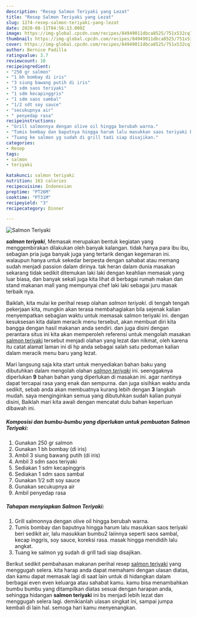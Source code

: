 ```yaml
---
description: "Resep Salmon Teriyaki yang Lezat"
title: "Resep Salmon Teriyaki yang Lezat"
slug: 1274-resep-salmon-teriyaki-yang-lezat
date: 2020-08-11T04:56:13.000Z
image: https://img-global.cpcdn.com/recipes/84949011dbca8525/751x532cq70/salmon-teriyaki-foto-resep-utama.jpg
thumbnail: https://img-global.cpcdn.com/recipes/84949011dbca8525/751x532cq70/salmon-teriyaki-foto-resep-utama.jpg
cover: https://img-global.cpcdn.com/recipes/84949011dbca8525/751x532cq70/salmon-teriyaki-foto-resep-utama.jpg
author: Bernice Padilla
ratingvalue: 3.7
reviewcount: 10
recipeingredient:
- "250 gr salmon"
- "1 bh bombay di iris"
- "3 siung bawang putih di iris"
- "3 sdm saos teriyaki"
- "1 sdm kecapinggris"
- "1 sdm saos sambal"
- "1/2 sdt soy sauce"
- "secukupnya air"
- " penyedap rasa"
recipeinstructions:
- "Grill salmonnya dengan olive oil hingga berubah warna."
- "Tumis bombay dan baputnya hingga harum lalu masukkan saos teriyaki beri sedikit air, lalu masukkan bumbu2 laiinnya seperti saos sambal, kecap inggris, soy sauce, koreksi rasa. masak hingga mendidih lalu angkat."
- "Tuang ke salmon yg sudah di grill tadi siap disajikan."
categories:
- Resep
tags:
- salmon
- teriyaki

katakunci: salmon teriyaki 
nutrition: 163 calories
recipecuisine: Indonesian
preptime: "PT26M"
cooktime: "PT31M"
recipeyield: "3"
recipecategory: Dinner

---
```



![Salmon Teriyaki](https://img-global.cpcdn.com/recipes/84949011dbca8525/751x532cq70/salmon-teriyaki-foto-resep-utama.jpg)

<b><i>salmon teriyaki</i></b>, Memasak merupakan bentuk kegiatan yang menggembirakan dilakukan oleh banyak kalangan. tidak hanya para ibu ibu, sebagian pria juga banyak juga yang tertarik dengan kegemaran ini. walaupun hanya untuk sekedar berpesta dengan sahabat atau memang sudah menjadi passion dalam dirinya. tak heran dalam dunia masakan sekarang tidak sedikit ditemukan laki laki dengan keahlian memasak yang luar biasa, dan banyak sekali juga kita lihat di berbagai rumah makan dan stand makanan mall yang mempunyai chef laki laki sebagai juru masak terbaik nya.



Baiklah, kita mulai ke perihal resep olahan <i>salmon teriyaki</i>. di tengah tengah pekerjaan kita, mungkin akan terasa membahagiakan bila sejenak kalian menyempatkan sebagian waktu untuk memasak salmon teriyaki ini. dengan kesuksesan kita dalam meracik menu tersebut, akan membuat diri kita bangga dengan hasil makanan anda sendiri. dan juga disini dengan perantara situs ini kita akan memperoleh referensi untuk mengolah masakan <u>salmon teriyaki</u> tersebut menjadi olahan yang lezat dan nikmat, oleh karena itu catat alamat laman ini di hp anda sebagai salah satu pedoman kalian dalam meracik menu baru yang lezat.


Mari langsung saja kita start untuk menyediakan bahan baku yang dibutuhkan dalam mengolah olahan <u><i>salmon teriyaki</i></u> ini. seenggaknya diperlukan <b>9</b> bahan bahan yang diperlukan di masakan ini. agar nantinya dapat tercapai rasa yang enak dan sempurna. dan juga sisihkan waktu anda sedikit, sebab anda akan membuatnya kurang lebih dengan <b>3</b> langkah mudah. saya menginginkan semua yang dibutuhkan sudah kalian punyai disini, Baiklah mari kita awali dengan mencatat dulu bahan keperluan dibawah ini.

<!--inarticleads1-->

##### Komposisi dan bumbu-bumbu yang diperlukan untuk pembuatan Salmon Teriyaki:

1. Gunakan 250 gr salmon
1. Gunakan 1 bh bombay (di iris)
1. Ambil 3 siung bawang putih (di iris)
1. Ambil 3 sdm saos teriyaki
1. Sediakan 1 sdm kecapinggris
1. Sediakan 1 sdm saos sambal
1. Gunakan 1/2 sdt soy sauce
1. Gunakan secukupnya air
1. Ambil  penyedap rasa




<!--inarticleads2-->

##### Tahapan menyiapkan Salmon Teriyaki:

1. Grill salmonnya dengan olive oil hingga berubah warna.
1. Tumis bombay dan baputnya hingga harum lalu masukkan saos teriyaki beri sedikit air, lalu masukkan bumbu2 laiinnya seperti saos sambal, kecap inggris, soy sauce, koreksi rasa. masak hingga mendidih lalu angkat.
1. Tuang ke salmon yg sudah di grill tadi siap disajikan.




Berikut sedikit pembahasan makanan perihal resep <u>salmon teriyaki</u> yang menggugah selera. kita harap anda dapat memahami dengan ulasan diatas, dan kamu dapat memasak lagi di saat lain untuk di hidangkan dalam berbagai even even keluarga atau sahabat kamu. kamu bisa menambahkan bumbu bumbu yang ditampilkan diatas sesuai dengan harapan anda, sehingga hidangan <b>salmon teriyaki</b> ini bs menjadi lebih lezat dan menggugah selera lagi. demikianlah ulasan singkat ini, sampai jumpa kembali di lain hal. semoga hari kamu menyenangkan.
